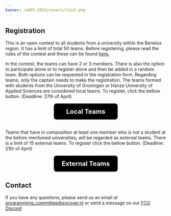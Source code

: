 ```yaml
---
banner: /GAPC-2023/covers/clock.png
---
```

## Registration

This is an open contest to all students from a university within the Benelux region. It has a limit of total 50 teams. Before registering, please read the rules of the contest and these can be found <a href="https://fully-connected-graph.github.io/GAPC-2023/rules/">
here. </a> 

In the contest, the teams can have 2 or 3 members. There is also the option to participate alone or to register alone and then be added in a random team. Both options can be requested in the registration form. Regarding teams, only the captain needs to make the registration. The teams formed with students from the University of Groningen or Hanze University of Applied Sciences are considered local teams. To register, click the bellow button. (Deadline: 27th of April)

<div style='text-align:center;'>
    <a  href="https://forms.gle/krhRaBzcUZNW1E3f9" target="_blank"  style="cursor:pointer; font-size:20px; font-weight:bold; text-decoration: none; display:inline-block; width:200px; height:50px; background-color:black; color:white; line-height:50px; border-radius:8px" className="registrationButton" >
        Local Teams
    </a> 
</div>
<br>

Teams that have in composition at least one member who is not a student at the before mentioned universities, will be regarded as external teams. There is a limit of 15 external teams. To register click the bellow button. (Deadline: 21th of April)

<div style='text-align:center;'>
    <a  href="https://forms.gle/1CvyTVo6ih7bsBVX9" target="_blank"  style="cursor:pointer; font-size:20px; font-weight:bold; text-decoration: none; display:inline-block; width:200px; height:50px; background-color:black; color:white; line-height:50px; border-radius:8px" className="registrationButton" >
        External Teams
    </a> 
</div>


<style>
    .registrationButton:hover {
    background-color: white !important;
    color:black !important;
    border: 1px solid black;
    transition: 0.4s ease-in-out;
}
</style>


## Contact 

If you have any questions, please send us an email at programming_committee@svcover.nl or send a message on our [FCG Discord](https://discord.com/invite/JfzxyBHPsH)
